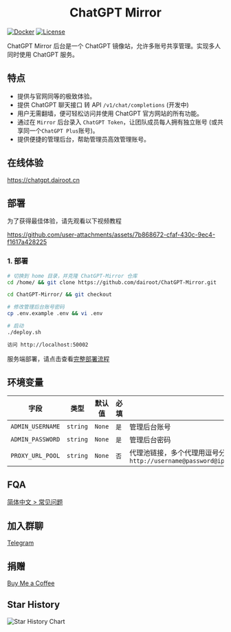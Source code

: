 <h1 align="center">ChatGPT Mirror</h1>

[![Docker](https://img.shields.io/docker/pulls/dairoot/chatgpt-mirror?label=ChatGPT-Mirror&logo=docker)](https://hub.docker.com/r/dairoot/chatgpt-mirror)
[![License](https://img.shields.io/github/license/dairoot/ChatGPT-Mirror)](https://github.com/dairoot/ChatGPT-Mirror/blob/main/LICENSE)

ChatGPT Mirror 后台是一个 ChatGPT 镜像站，允许多账号共享管理。实现多人同时使用 ChatGPT 服务。

## 特点

- 提供与官网同等的极致体验。
- 提供 ChatGPT 聊天接口 转 API `/v1/chat/completions` (开发中)
- 用户无需翻墙，便可轻松访问并使用 ChatGPT 官方网站的所有功能。
- 通过在 `Mirror` 后台录入 `ChatGPT Token`，让团队成员每人拥有独立账号 (或共享同一个`ChatGPT Plus`账号)。
- 提供便捷的管理后台，帮助管理员高效管理账号。

## 在线体验

https://chatgpt.dairoot.cn

## 部署

为了获得最佳体验，请先观看以下视频教程

https://github.com/user-attachments/assets/7b868672-cfaf-430c-9ec4-f1617a428225

<!--
<a href="https://www.bilibili.com/video/BV1fD421M7xP/" target="_blank">
  <img src="./docs/img/cover.jpeg"  alt="使用方法">
</a>
-->

### 1. 部署

```bash
# 切换到 home 目录，并克隆 ChatGPT-Mirror 仓库
cd /home/ && git clone https://github.com/dairoot/ChatGPT-Mirror.git

cd ChatGPT-Mirror/ && git checkout

# 修改管理后台账号密码
cp .env.example .env && vi .env

# 启动
./deploy.sh

访问 http://localhost:50002
```

服务端部署，请点击查看[完整部署流程](./docs/deploy.md)

## 环境变量

| 字段             | 类型      | 默认值  | 必填 | 描述                                                                                                    |
| ---------------- | --------- | ------- | ---- | ------------------------------------------------------------------------------------------------------- |
| `ADMIN_USERNAME` | `string`  | `None`  | `是` | 管理后台账号                                                                                            |
| `ADMIN_PASSWORD` | `string`  | `None`  | `是` | 管理后台密码                                                                                            |
| `PROXY_URL_POOL` | `string`  | `None`  | `否` | 代理池链接，多个代理用逗号分隔<br>`http://username@password@ip:port,socks5://username@password@ip:port` |

## FQA

[简体中文 > 常见问题](./docs/faq-cn.md)

## 加入群聊

[Telegram](https://t.me/+34aYksZdq5ZhMzhl)

## 捐赠

[Buy Me a Coffee](./docs/donation.md)

## Star History

![Star History Chart](https://api.star-history.com/svg?repos=dairoot/ChatGPT-Mirror&type=Timeline)

